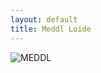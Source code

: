 ```yaml
---
layout: default
title: Meddl Loide
---
```


![MEDDL](https://jekyll.felix-vorwerk.de/assets/img/meddl.jpg)
